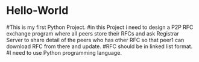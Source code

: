 # Hello-World
#This is my first Python Project. 
#in this Project i need to design a P2P RFC exchange program where all peers store their RFCs and ask Registrar Server to share detail of the peers who has other RFC so that peer1 can download RFC from there and update.
#RFC should be in linked list format.
#I need to use Python programming language.
